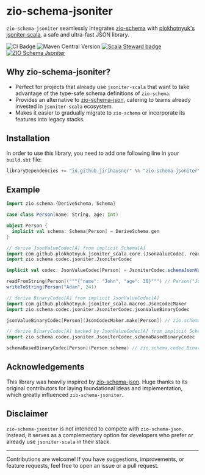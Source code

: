# zio-schema-jsoniter

`zio-schema-jsoniter` seamlessly integrates [zio-schema](https://github.com/zio/zio-schema) with [plokhotnyuk's jsoniter-scala](https://github.com/plokhotnyuk/jsoniter-scala), a safe and ultra-fast JSON library.

![CI Badge](https://github.com/jirihausner/zio-schema-jsoniter/actions/workflows/ci.yml/badge.svg?branch=main) ![Maven Central Version](https://img.shields.io/maven-central/v/io.github.jirihausner/zio-schema-jsoniter_2.13) [![Scala Steward badge](https://img.shields.io/badge/Scala_Steward-helping-blue.svg?style=flat&logo=data:image/png;base64,iVBORw0KGgoAAAANSUhEUgAAAA4AAAAQCAMAAAARSr4IAAAAVFBMVEUAAACHjojlOy5NWlrKzcYRKjGFjIbp293YycuLa3pYY2LSqql4f3pCUFTgSjNodYRmcXUsPD/NTTbjRS+2jomhgnzNc223cGvZS0HaSD0XLjbaSjElhIr+AAAAAXRSTlMAQObYZgAAAHlJREFUCNdNyosOwyAIhWHAQS1Vt7a77/3fcxxdmv0xwmckutAR1nkm4ggbyEcg/wWmlGLDAA3oL50xi6fk5ffZ3E2E3QfZDCcCN2YtbEWZt+Drc6u6rlqv7Uk0LdKqqr5rk2UCRXOk0vmQKGfc94nOJyQjouF9H/wCc9gECEYfONoAAAAASUVORK5CYII=)](https://github.com/scala-steward-org/scala-steward) [![ZIO Schema Jsoniter](https://img.shields.io/github/stars/jirihausner/zio-schema-jsoniter?style=social)](https://github.com/jirihausner/zio-schema-jsoniter)

## Why zio-schema-jsoniter?

- Perfect for projects that already use `jsoniter-scala` that want to take advantage of the type-safe schema definitions of `zio-schema`.
- Provides an alternative to [zio-schema-json](https://github.com/zio/zio-schema/tree/main/zio-schema-json), catering to teams already invested in `jsoniter-scala` ecosystem.
- Makes it easier to gradually migrate to `zio-schema` or incorporate its features into legacy stacks.

## Installation

In order to use this library, you need to add one following line in your `build.sbt` file:

```scala
libraryDependencies += "io.github.jirihausner" %% "zio-schema-jsoniter" % "0.1.0"
```

## Example

```scala
import zio.schema.{DeriveSchema, Schema}

case class Person(name: String, age: Int)

object Person {
  implicit val schema: Schema[Person] = DeriveSchema.gen
}

// derive JsonValueCodec[A] from implicit Schema[A]
import com.github.plokhotnyuk.jsoniter_scala.core.{JsonValueCodec, readFromString, writeToString}
import zio.schema.codec.jsoniter.JsoniterCodec

implicit val codec: JsonValueCodec[Person] = JsoniterCodec.schemaJsonValueCodec(Person.schema)

readFromString[Person]("""{"name": "John", "age": 30}""") // Person("John", 30)
writeToString(Person("Adam", 24))

// derive BinaryCodec[A] from implicit JsonValueCodec[A]
import com.github.plokhotnyuk.jsoniter_scala.macros.JsonCodecMaker
import zio.schema.codec.jsoniter.JsoniterCodec.jsonValueBinaryCodec

jsonValueBinaryCodec[Person](JsonCodecMaker.make[Person]) // zio.schema.codec.BinaryCodec[Person]

// derive BinaryCodec[A] backed by JsonValueCodec[A] from implicit Schema[A] directly
import zio.schema.codec.jsoniter.JsoniterCodec.schemaBasedBinaryCodec

schemaBasedBinaryCodec[Person](Person.schema) // zio.schema.codec.BinaryCodec[Person]
```

## Acknowledgements

This library was heavily inspired by [zio-schema-json](https://github.com/zio/zio-schema/tree/main/zio-schema-json). Huge thanks to its original contributors for laying foundational ideas and implementation, which greatly influenced `zio-schema-jsoniter`.

## Disclaimer

`zio-schema-jsoniter` is not intended to compete with `zio-schema-json`. Instead, it serves as a complementary option for developers who prefer or already use `jsoniter-scala` in their stack.

---

Contributions are welcome! If you have suggestions, improvements, or feature requests, feel free to open an issue or a pull request.
